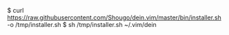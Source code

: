 $ curl https://raw.githubusercontent.com/Shougo/dein.vim/master/bin/installer.sh -o /tmp/installer.sh
$ sh /tmp/installer.sh ~/.vim/dein



